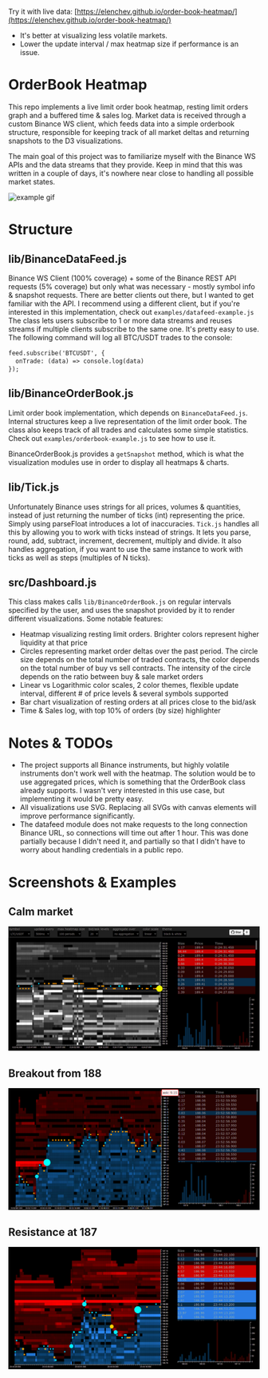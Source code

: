 Try it with live data: [https://elenchev.github.io/order-book-heatmap/](https://elenchev.github.io/order-book-heatmap/)
* It's better at visualizing less volatile markets.
* Lower the update interval / max heatmap size if performance is an issue.

# OrderBook Heatmap
This repo implements a live limit order book heatmap, resting limit orders graph and a buffered time &amp; sales log. Market data is received through a custom Binance WS client, which feeds data into a simple orderbook structure, responsible for keeping track of all market deltas and returning snapshots to the D3 visualizations.

The main goal of this project was to familiarize myself with the Binance WS APIs and the data streams that they provide. Keep in mind that this was written in a couple of days, it's nowhere near close to handling all possible market states.

![example gif](./assets/images/ltc-example.gif)

# Structure
## lib/BinanceDataFeed.js
Binance WS Client (100% coverage) + some of the Binance REST API requests (5% coverage) but only what was necessary - mostly symbol info & snapshot requests. There are better clients out there, but I wanted to get familiar with the API. I recommend using a different client, but if you're interested in this implementation, check out `examples/datafeed-example.js`
The class lets users subscribe to 1 or more data streams and reuses streams if multiple clients subscribe to the same one. It's pretty easy to use. The following command will log all BTC/USDT trades to the console:
```
feed.subscribe('BTCUSDT', {
  onTrade: (data) => console.log(data)
});
```

## lib/BinanceOrderBook.js
Limit order book implementation, which depends on `BinanceDataFeed.js`. Internal structures keep a live representation of the limit order book. The class also keeps track of all trades and calculates some simple statistics. Check out `examples/orderbook-example.js` to see how to use it.

BinanceOrderBook.js provides a `getSnapshot` method, which is what the visualization modules use in order to display all heatmaps & charts.

## lib/Tick.js
Unfortunately Binance uses strings for all prices, volumes & quantities, instead of just returning the number of ticks (int) representing the price. Simply using parseFloat introduces a lot of inaccuracies. `Tick.js` handles all this by allowing you to work with ticks instead of strings. It lets you parse, round, add, subtract, increment, decrement, multiply and divide. It also handles aggregation, if you want to use the same instance to work with ticks as well as steps (multiples of N ticks).

## src/Dashboard.js
This class makes calls `lib/BinanceOrderBook.js` on regular intervals specified by the user, and uses the snapshot provided by it to render different visualizations. Some notable features:
* Heatmap visualizing resting limit orders. Brighter colors represent higher liquidity at that price
* Circles representing market order deltas over the past period. The circle size depends on the total number of traded contracts, the color depends on the total number of buy vs sell contracts. The intensity of the circle depends on the ratio between buy & sale market orders
* Linear vs Logarithmic color scales, 2 color themes, flexible update interval, different # of price levels & several symbols supported
* Bar chart visualization of resting orders at all prices close to the bid/ask
* Time & Sales log, with top 10% of orders (by size) highlighter

# Notes & TODOs
* The project supports all Binance instruments, but highly volatile instruments don't work well with the heatmap. The solution would be to use aggregated prices, which is something that the OrderBook class already supports. I wasn't very interested in this use case, but implementing it would be pretty easy.
* All visualizations use SVG. Replacing all SVGs with canvas elements will improve performance significantly.
* The datafeed module does not make requests to the long connection Binance URL, so connections will time out after 1 hour. This was done partially because I didn't need it, and partially so that I didn't have to worry about handling credentials in a public repo.

# Screenshots & Examples
## Calm market
![](./assets/images/1.png)

## Breakout from 188
![](./assets/images/2.png)

## Resistance at 187
![](./assets/images/3.png)
